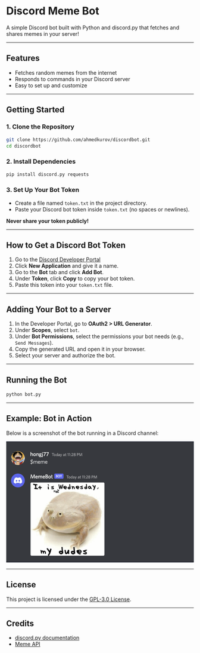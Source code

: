 # Discord Meme Bot

A simple Discord bot built with Python and discord.py that fetches and shares memes in your server!

---

## Features
- Fetches random memes from the internet
- Responds to commands in your Discord server
- Easy to set up and customize

---

## Getting Started

### 1. Clone the Repository
```sh
git clone https://github.com/ahmedkurov/discordbot.git
cd discordbot
```

### 2. Install Dependencies
```sh
pip install discord.py requests
```

### 3. Set Up Your Bot Token
- Create a file named `token.txt` in the project directory.
- Paste your Discord bot token inside `token.txt` (no spaces or newlines).

**Never share your token publicly!**

---

## How to Get a Discord Bot Token

1. Go to the [Discord Developer Portal](https://discord.com/developers/applications)
2. Click **New Application** and give it a name.
3. Go to the **Bot** tab and click **Add Bot**.
4. Under **Token**, click **Copy** to copy your bot token.
5. Paste this token into your `token.txt` file.

---

## Adding Your Bot to a Server

1. In the Developer Portal, go to **OAuth2 > URL Generator**.
2. Under **Scopes**, select `bot`.
3. Under **Bot Permissions**, select the permissions your bot needs (e.g., `Send Messages`).
4. Copy the generated URL and open it in your browser.
5. Select your server and authorize the bot.

---

## Running the Bot
```sh
python bot.py
```

---

## Example: Bot in Action

Below is a screenshot of the bot running in a Discord channel:

![Meme Example](meme.png)


---

## License
This project is licensed under the [GPL-3.0 License](LICENSE).

---

## Credits
- [discord.py documentation](https://discordpy.readthedocs.io/)
- [Meme API](https://meme-api.com/) 
